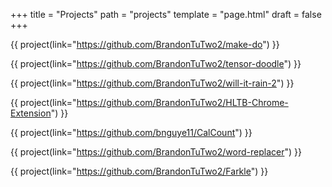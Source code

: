 +++
title = "Projects"
path = "projects"
template = "page.html"
draft = false
+++

{{ project(link="https://github.com/BrandonTuTwo2/make-do") }}

{{ project(link="https://github.com/BrandonTuTwo2/tensor-doodle") }}

{{ project(link="https://github.com/BrandonTuTwo2/will-it-rain-2") }}

{{ project(link="https://github.com/BrandonTuTwo2/HLTB-Chrome-Extension") }}

{{ project(link="https://github.com/bnguye11/CalCount") }}

{{ project(link="https://github.com/BrandonTuTwo2/word-replacer") }}

{{ project(link="https://github.com/BrandonTuTwo2/Farkle") }}

